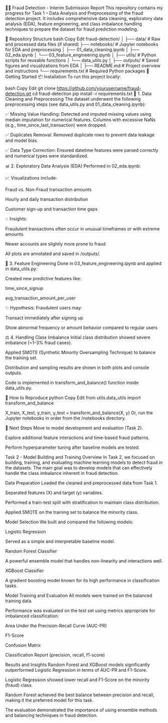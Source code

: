 🕵️‍♂️ Fraud Detection - Interim Submission Report
This repository contains my progress for Task 1 – Data Analysis and Preprocessing of the fraud detection project. It includes comprehensive data cleaning, exploratory data analysis (EDA), feature engineering, and class imbalance handling techniques to prepare the dataset for fraud prediction modeling.

📁 Repository Structure
bash
Copy
Edit
fraud-detection/
│
├── data/                   # Raw and processed data files (if shared)
├── notebooks/              # Jupyter notebooks for EDA and preprocessing
│   ├── 01_data_cleaning.ipynb
│   ├── 02_eda.ipynb
│   └── 03_feature_engineering.ipynb
│
├── utils/                  # Python scripts for reusable functions
│   └── data_utils.py
│
├── outputs/                # Saved figures and visualizations from EDA
│
├── README.md               # Project overview and instructions
└── requirements.txt        # Required Python packages
🚀 Getting Started
📦 Installation
To run this project locally:

bash
Copy
Edit
git clone https://github.com/yourusername/fraud-detection.git
cd fraud-detection
pip install -r requirements.txt
🧼 1. Data Cleaning and Preprocessing
The dataset underwent the following preprocessing steps (see data_utils.py and 01_data_cleaning.ipynb):

✅ Missing Value Handling: Detected and imputed missing values using median imputation for numerical features. Columns with excessive NaNs (e.g., time_since_last_transaction) were dropped.

✅ Duplicates Removal: Removed duplicate rows to prevent data leakage and model bias.

✅ Data Type Correction: Ensured datetime features were parsed correctly and numerical types were standardized.

📊 2. Exploratory Data Analysis (EDA)
Performed in 02_eda.ipynb:

📈 Visualizations include:

Fraud vs. Non-Fraud transaction amounts

Hourly and daily transaction distribution

Customer sign-up and transaction time gaps

💡 Insights:

Fraudulent transactions often occur in unusual timeframes or with extreme amounts.

Newer accounts are slightly more prone to fraud.

All plots are annotated and saved in /outputs/.

🧠 3. Feature Engineering
Done in 03_feature_engineering.ipynb and applied in data_utils.py:

Created new predictive features like:

time_since_signup

avg_transaction_amount_per_user

✨ Hypothesis: Fraudulent users may:

Transact immediately after signing up

Show abnormal frequency or amount behavior compared to regular users

⚖️ 4. Handling Class Imbalance
Initial class distribution showed severe imbalance (~1–3% fraud cases).

Applied SMOTE (Synthetic Minority Oversampling Technique) to balance the training set.

Distribution and sampling results are shown in both plots and console outputs.

Code is implemented in transform_and_balance() function inside data_utils.py.

📎 How to Reproduce
python
Copy
Edit
from utils.data_utils import transform_and_balance

X_train, X_test, y_train, y_test = transform_and_balance(X, y)
Or, run the Jupyter notebooks in order from the /notebooks directory.

📌 Next Steps
Move to model development and evaluation (Task 2).

Explore additional feature interactions and time-based fraud patterns.

Perform hyperparameter tuning after baseline models are tested.



Task 2 - Model Building and Training
Overview
In Task 2, we focused on building, training, and evaluating machine learning models to detect fraud in the datasets. The main goal was to develop models that can effectively handle the class imbalance inherent in fraud detection.

Data Preparation
Loaded the cleaned and preprocessed data from Task 1.

Separated features (X) and target (y) variables.

Performed a train-test split with stratification to maintain class distribution.

Applied SMOTE on the training set to balance the minority class.

Model Selection
We built and compared the following models:

Logistic Regression

Served as a simple and interpretable baseline model.

Random Forest Classifier

A powerful ensemble model that handles non-linearity and interactions well.

XGBoost Classifier

A gradient boosting model known for its high performance in classification tasks.

Model Training and Evaluation
All models were trained on the balanced training data.

Performance was evaluated on the test set using metrics appropriate for imbalanced classification:

Area Under the Precision-Recall Curve (AUC-PR)

F1-Score

Confusion Matrix

Classification Report (precision, recall, f1-score)

Results and Insights
Random Forest and XGBoost models significantly outperformed Logistic Regression in terms of AUC-PR and F1-Score.

Logistic Regression showed lower recall and F1-Score on the minority (fraud) class.

Random Forest achieved the best balance between precision and recall, making it the preferred model for this task.

The evaluation demonstrated the importance of using ensemble methods and balancing techniques in fraud detection.

